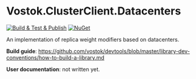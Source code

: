 # Vostok.ClusterClient.Datacenters

[![Build & Test & Publish](https://github.com/vostok/clusterclient.datacenters/actions/workflows/ci.yml/badge.svg)](https://github.com/vostok/clusterclient.datacenters/actions/workflows/ci.yml)
[![NuGet](https://img.shields.io/nuget/v/Vostok.ClusterClient.Datacenters.svg)](https://www.nuget.org/packages/Vostok.ClusterClient.Datacenters)

An implementation of replica weight modifiers based on datacenters.


**Build guide**: https://github.com/vostok/devtools/blob/master/library-dev-conventions/how-to-build-a-library.md

**User documentation**: not written yet.